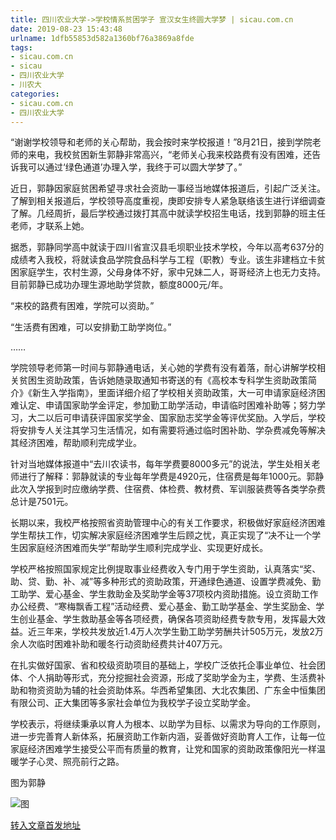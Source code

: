 ```yaml
---
title: 四川农业大学->学校情系贫困学子 宣汉女生终圆大学梦 | sicau.com.cn
date: 2019-08-23 15:43:48
urlname: 1dfb55853d582a1360bf76a3869a8fde
tags: 
- sicau.com.cn
- sicau
- 四川农业大学
- 川农大
categories:
- sicau.com.cn
- 四川农业大学
---
```



“谢谢学校领导和老师的关心帮助，我会按时来学校报道！”8月21日，接到学院老师的来电，我校贫困新生郭静非常高兴，“老师关心我来校路费有没有困难，还告诉我可以通过‘绿色通道’办理入学，我终于可以圆大学梦了。”

近日，郭静因家庭贫困希望寻求社会资助一事经当地媒体报道后，引起广泛关注。了解到相关报道后，学校领导高度重视，庚即安排专人紧急联络该生进行详细调查了解。几经周折，最后学校通过拨打其高中就读学校招生电话，找到郭静的班主任老师，才联系上她。

据悉，郭静同学高中就读于四川省宣汉县毛坝职业技术学校，今年以高考637分的成绩考入我校，将就读食品学院食品科学与工程（职教）专业。该生非建档立卡贫困家庭学生，农村生源，父母身体不好，家中兄妹二人，哥哥经济上也无力支持。目前郭静已成功办理生源地助学贷款，额度8000元/年。

“来校的路费有困难，学院可以资助。”

“生活费有困难，可以安排勤工助学岗位。”

……

学院领导老师第一时间与郭静通电话，关心她的学费有没有着落，耐心讲解学校相关贫困生资助政策，告诉她随录取通知书寄送的有《高校本专科学生资助政策简介》《新生入学指南》，里面详细介绍了学校相关资助政策，大一可申请家庭经济困难认定、申请国家助学金评定，参加勤工助学活动，申请临时困难补助等；努力学习，大二以后可申请获评国家奖学金、国家励志奖学金等评优奖励。入学后，学校将安排专人关注其学习生活情况，如有需要将通过临时困补助、学杂费减免等解决其经济困难，帮助顺利完成学业。

针对当地媒体报道中“去川农读书，每年学费要8000多元”的说法，学生处相关老师进行了解释：郭静就读的专业每年学费是4920元，住宿费是每年1000元。郭静此次入学报到时应缴纳学费、住宿费、体检费、教材费、军训服装费等各类学杂费总计是7501元。

长期以来，我校严格按照省资助管理中心的有关工作要求，积极做好家庭经济困难学生帮扶工作，切实解决家庭经济困难学生后顾之忧，真正实现了“决不让一个学生因家庭经济困难而失学”帮助学生顺利完成学业、实现更好成长。

学校严格按照国家规定比例提取事业经费收入专门用于学生资助，认真落实“奖、助、贷、勤、补、减”等多种形式的资助政策，开通绿色通道、设置学费减免、勤工助学、爱心基金、学生救助金及奖助学金等37项校内资助措施。设立资助工作办公经费、“寒梅飘香工程”活动经费、爱心基金、勤工助学基金、学生奖励金、学生创业基金、学生救助基金等各项经费，确保各项资助经费专款专用，发挥最大效益。近三年来，学校共发放近1.4万人次学生勤工助学劳酬共计505万元，发放2万余人次临时困难补助和暖冬行动资助经费共计407万元。

在扎实做好国家、省和校级资助项目的基础上，学校广泛依托企事业单位、社会团体、个人捐助等形式，充分挖掘社会资源，形成了奖助学金为主，学费、生活费补助和物资资助为辅的社会资助体系。华西希望集团、大北农集团、广东金中恒集团有限公司、正大集团等多家社会单位为我校学子设立奖助学金。

学校表示，将继续秉承以育人为根本、以助学为目标、以需求为导向的工作原则，进一步完善育人新体系，拓展资助工作新内涵，妥善做好资助育人工作，让每一位家庭经济困难学生接受公平而有质量的教育，让党和国家的资助政策像阳光一样温暖学子心灵、照亮前行之路。

图为郭静



![图](https://news.sicau.edu.cn/__local/B/D0/EC/140495525982C49AD28812D4B96_64FAB081_26AB9.jpg)

[转入文章首发地址](https://news.sicau.edu.cn/info/1135/52886.htm)